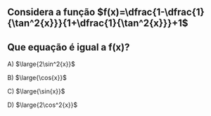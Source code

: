 ## Considera a função $f(x)=\dfrac{1-\dfrac{1}{\tan^2{x}}}{1+\dfrac{1}{\tan^2{x}}}+1$
## Que equação é igual a f(x)?

A) $\large{2\sin^2{x}}$

B) $\large{\cos{x}}$

C) $\large{\sin{x}}$

D) $\large{2\cos^2{x}}$
